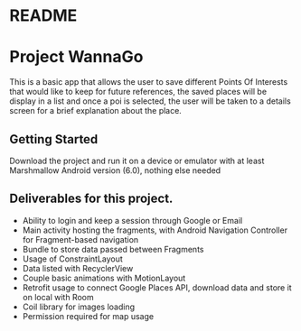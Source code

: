 # README 

# Project WannaGo

This is a basic app that allows the user to save different Points Of Interests that would like to keep for future references, the saved places will be display in a list and once a poi is selected, the user will be taken to a details screen for a brief explanation about the place.


## Getting Started

Download the project and run it on a device or emulator with at least Marshmallow Android version (6.0), nothing else needed

## Deliverables for this project.

- Ability to login and keep a session through Google or Email
- Main activity hosting the fragments, with Android Navigation Controller for Fragment-based navigation
- Bundle to store data passed between Fragments
- Usage of ConstraintLayout
- Data listed with RecyclerView
- Couple basic animations with MotionLayout
- Retrofit usage to connect Google Places API, download data and store it on local with Room
- Coil library for images loading
- Permission required for map usage
